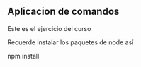 ## Aplicacion de comandos

Este es el ejercicio del curso

Recuerde instalar los paquetes de node así

npm install